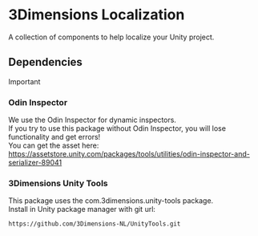 # 3Dimensions Localization
A collection of components to help localize your Unity project.

## Dependencies
> [!IMPORTANT]
> ### Odin Inspector
> We use the Odin Inspector for dynamic inspectors.\
> If you try to use this package without Odin Inspector, you will lose functionality and get errors!\
> You can get the asset here: <https://assetstore.unity.com/packages/tools/utilities/odin-inspector-and-serializer-89041>

### 3Dimensions Unity Tools
This package uses the com.3dimensions.unity-tools package.\
Install in Unity package manager with git url: 
```
https://github.com/3Dimensions-NL/UnityTools.git
```

